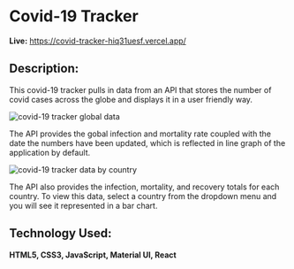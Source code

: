 # Covid-19 Tracker

**Live:** https://covid-tracker-hiq31uesf.vercel.app/

## Description:

This covid-19 tracker pulls in data from an API that stores the number of covid cases across the globe and displays it in a user friendly way.

![covid-19 tracker global data](./images/covid-global-data.png)

The API provides the gobal infection and mortality rate coupled with the date the numbers have been updated, which is reflected in line graph of the application by default.

![covid-19 tracker data by country](./images/covid-country-data.png)

The API also provides the infection, mortality, and recovery totals for each country. To view this data, select a country from the dropdown menu and you will see it represented in a bar chart.

## Technology Used:

**HTML5, CSS3, JavaScript, Material UI, React**
